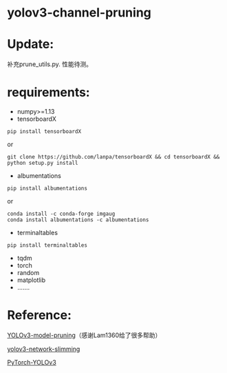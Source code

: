 # yolov3-channel-pruning
# Update:
补充prune_utils.py. 性能待测。

# requirements:

+ numpy>=1.13
+ tensorboardX
```
pip install tensorboardX
```
or
```
git clone https://github.com/lanpa/tensorboardX && cd tensorboardX && python setup.py install
```
+ albumentations
```
pip install albumentations
```
or
```
conda install -c conda-forge imgaug
conda install albumentations -c albumentations
```
+ terminaltables
```
pip install terminaltables
```
+ tqdm
+ torch
+ random 
+ matplotlib
+ .......


# Reference: 
[YOLOv3-model-pruning](https://github.com/Lam1360/YOLOv3-model-pruning)（感谢Lam1360给了很多帮助）

[yolov3-network-slimming](https://github.com/talebolano/yolov3-network-slimming)
           
[PyTorch-YOLOv3](https://github.com/eriklindernoren/PyTorch-YOLOv3)
